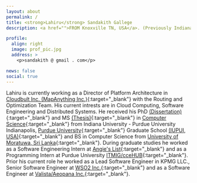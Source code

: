 ```yaml
---
layout: about
permalink: /
title: <strong>Lahiru</strong> Sandakith Gallege
description: <a href="">FROM Knoxville TN, USA</a>. (Previously Indianapolis, IN and Galle, Sri Lanka).

profile:
  align: right
  image: prof_pic.jpg
  address: >
    <p>sandakith @ gmail . com</p>

news: false
social: true
---
```


Lahiru is currently working as a Director of Platform Architecture in [Cloudbult Inc. (MapAnything Inc.)](http://mapanything.com){:target="\_blank"} with the Routing and Optimization Team. His current intrests are in Cloud Computing, Software Engineering and Distributed Systems. He received his PhD [(Dissertation)](http://mapanything.com){:target="\_blank"} and MS [(Thesis)](http://mapanything.com){:target="\_blank"} in [Computer Science](http://cs.iupui.edu/){:target="\_blank"} from Indiana University - Purdue University Indianapolis, [Purdue University](https://www.cs.purdue.edu/){:target="\_blank"} Graduate School [(IUPUI, USA)](http://mapanything.com){:target="\_blank"} and BS in Computer Science from [University of Moratuwa, Sri Lanka](http://mapanything.com){:target="\_blank"}. During graduate studies he worked as a Software Engineering Intern at [Angie's List](http://www.angieslist.com/){:target="\_blank"} and as a Programming Intern at Purdue University [ITMIG/cceHUB](https://ccehub.org/portal/itmig){:target="\_blank"}. Prior his current role he worked as a Lead Software Engineer in KPMG LLC., Senior Software Engineer at [WSO2 Inc.](http://wso2.com/){:target="\_blank"} and as a Software Engineer at [Valista/Aeopana Inc.](http://www.aepona.com/){:target="\_blank"}.
